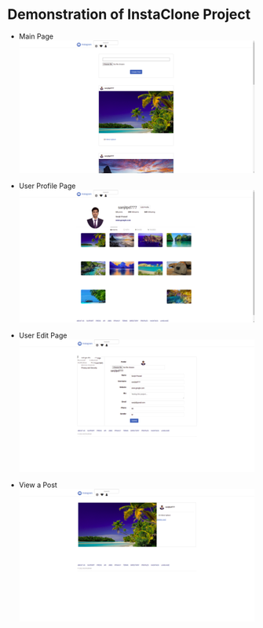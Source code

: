 # Demonstration of InstaClone Project

* Main Page
![alt text](https://github.com/Sanjit-Prasad/Instagram_Clone/blob/master/Images/1.png?raw=true)

* User Profile Page
![alt text](https://github.com/Sanjit-Prasad/Instagram_Clone/blob/master/Images/2.png?raw=true)

* User Edit Page
![alt text](https://github.com/Sanjit-Prasad/Instagram_Clone/blob/master/Images/3.png?raw=true)

* View a Post
![alt text](https://github.com/Sanjit-Prasad/Instagram_Clone/blob/master/Images/4.png?raw=true)
